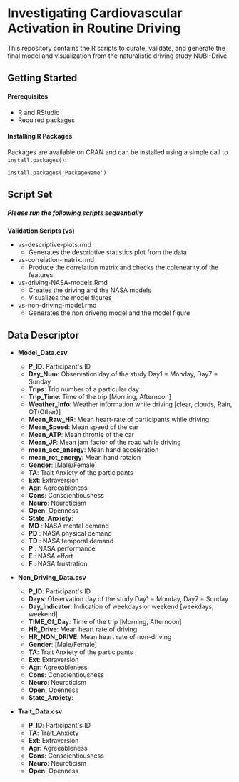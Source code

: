 # **Investigating Cardiovascular Activation in Routine Driving**
This repository contains the R scripts to curate, validate, and generate the final model and visualization from the naturalistic driving study NUBI-Drive.

## Getting Started

#### Prerequisites
- R and RStudio
- Required packages

#### Installing R Packages
Packages are available on CRAN and can be installed using a simple call to `install.packages()`:

    install.packages('PackageName')
	
	
## Script Set
##### Please run the following scripts sequentially

**Validation Scripts (vs)**
 - vs-descriptive-plots.rmd
 	- Generates the descriptive statistics plot from the data
 - vs-correlation-matrix.rmd
 	- Produce the correlation matrix and checks the colenearity of the features
 - vs-driving-NASA-models.Rmd
  	- Creates the driving and the NASA models
  	- Visualizes the model figures
- vs-non-driving-model.rmd
    - Generates the non driveng model and the model figure

## Data Descriptor
- **Model_Data.csv**
	- **P_ID**: Participant's ID
	- **Day_Num**: Observation day of the study Day1 = Monday, Day7 = Sunday
	- **Trips**: Trip number of a particular day
	- **Trip_Time**: Time of the trip [Morning, Afternoon]
	- **Weather_Info**: Weather information while driving [clear, clouds, Rain, OT(Other)]
	- **Mean_Raw_HR**: Mean heart-rate of participants while driving
	- **Mean_Speed**: Mean speed of the car
	- **Mean_ATP**: Mean throttle of the car
	- **Mean_JF**: Mean jam factor of the road while driving
	- **mean_acc_energy**: Mean hand acceleration
	- **mean_rot_energy**: Mean hand rotaion
	- **Gender**: [Male/Female]
	- **TA**: Trait Anxiety	of the participants
	- **Ext**: Extraversion	
	- **Agr**: Agreeableness	
	- **Cons**: Conscientiousness	
	- **Neuro**: Neuroticism	
	- **Open**: Openness
	- **State_Anxiety**: 
	- **MD** : NASA mental demand
	- **PD** : NASA physical demand
	- **TD** : NASA temporal demand
	- **P** : NASA performance
	- **E** : NASA effort
	- **F** : NASA frustration
	
- **Non_Driving_Data.csv**
	- **P_ID**: Participant's ID
	- **Days**: Observation day of the study Day1 = Monday, Day7 = Sunday
	- **Day_Indicator**: Indication of weekdays or weekend [weekdays, weekend]
	- **TIME_Of_Day**: Time of the trip [Morning, Afternoon]
	- **HR_Drive**: Mean heart rate of driving
	- **HR_NON_DRIVE**: Mean heart rate of non-driving
	- **Gender**: [Male/Female]
	- **TA**: Trait Anxiety	of the participants
	- **Ext**: Extraversion	
	- **Agr**: Agreeableness	
	- **Cons**: Conscientiousness	
	- **Neuro**: Neuroticism	
	- **Open**: Openness
	- **State_Anxiety**: 
	
- **Trait_Data.csv**
	- **P_ID**: Participant's ID
	- **TA**: Trait_Anxiety	
	- **Ext**: Extraversion	
	- **Agr**: Agreeableness	
	- **Cons**: Conscientiousness	
	- **Neuro**: Neuroticism	
	- **Open**: Openness
